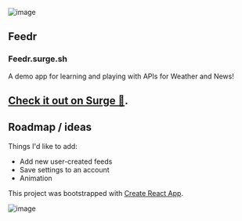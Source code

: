 ![image](https://user-images.githubusercontent.com/7467069/150639333-5a0cb20d-f936-419c-b818-734f0657309b.png)

## Feedr
### Feedr.surge.sh

A demo app for learning and playing with APIs for Weather and News!

## [Check it out on Surge 🚀](https://feedr.surge.sh).
## Roadmap / ideas
Things I'd like to add:
* Add new user-created feeds
* Save settings to an account
* Animation

This project was bootstrapped with [Create React App](https://github.com/facebook/create-react-app).

![image](https://user-images.githubusercontent.com/7467069/150639306-903bda2e-9c0d-4b48-8033-a5085a496f1f.png)
